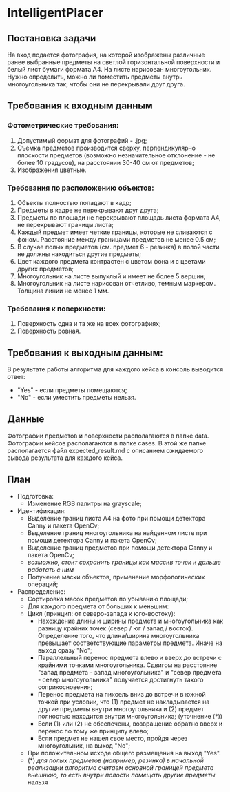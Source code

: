 # IntelligentPlacer
## Постановка задачи
На вход подается фотография, на которой изображены различные ранее выбранные предметы на светлой горизонтальной поверхности и белый лист бумаги формата A4. На листе нарисован многоугольник.  
Нужно определить, можно ли поместить предметы внутрь многоугольника так, чтобы они не перекрывали друг друга.
## Требования к входным данным
### Фотометрические требования:
1) Допустимый формат для фотографий - .jpg;
2) Съемка предметов производится сверху, перпендикулярно плоскости предметов (возможно незначительное отклонение - не более 10 градусов), на расстоянии 30-40 см от предметов;
3) Изображения цветные.
### Требования по расположению объектов:
1) Объекты полностью попадают в кадр;
2) Предметы в кадре не перекрывают друг друга;
3) Предметы по площади не перекрывают площадь листа формата A4, не перекрывают границы листа;
4) Каждый предмет имеет четкие границы, которые не сливаются с фоном. Расстояние между границами предметов не менее 0.5 см;
5) В случае полых предметов (см. предмет 6 - резинка) в полой части не должны находиться другие предметы;
6) Цвет каждого предмета контрастен с цветом фона и с цветами других предметов;
7) Многоугольник на листе выпуклый и имеет не более 5 вершин;
8) Многоугольник на листе нарисован отчетливо, темным маркером. Толщина линии не менее 1 мм.
### Требования к поверхности:
1) Поверхность одна и та же на всех фотографиях;
2) Поверхность ровная.
## Требования к выходным данным:
В результате работы алгоритма для каждого кейса в консоль выводится ответ:
- "Yes" - если предметы помещаются;
-  "No" - если уместить предметы нельзя.
## Данные
Фотографии предметов и поверхности располагаются в папке data.  
Фотографии кейсов располагаются в папке cases. В этой же папке располагается файл expected_result.md с описанием ожидаемого вывода результата для каждого кейса.
## План
- Подготовка:
  + Изменение RGB палитры на grayscale;
- Идентификация:
  + Выделение границ листа A4 на фото при помощи детектора Canny и пакета OpenCv;
  + Выделение границ многоугольника на найденном листе при помощи детектора Canny и пакета OpenCv;
  + Выделение границ предметов при помощи детектора Canny и пакета OpenCv;
  + *возможно, стоит сохранить границы как массив точек и дальше работать с ним*
  + Получение маски объектов, применение морфологических операций;
- Распределение:
  + Сортировка масок предметов по убыванию площади;
  + Для каждого предмета от больших к меньшим:
  + Цикл (принцип: от северо-запада к юго-востоку):
    + Нахождение длины и ширины предмета и многоугольника как разницу крайних точек (север / юг / запад / восток). Определение того, что длина/ширина многоугольника превышает соответствующие параметры предмета. Иначе на выход сразу "No";
    + Параллельный перенос предмета влево и вверх до встречи с крайними точками многоугольника. Сдвигом на расстояние "запад предмета - запад многоугольника" и "север предмета - север многоугольника" получается достигнуть такого соприкосновения;
    + Перенос предмета на пиксель вниз до встречи в южной точкой при условии, что (1) предмет не накладывается на другие предметы внутри многоугольника и (2) предмет полностью находится внутри многоугольника; (уточнение (*))
    +  Если (1) или (2) не обеспечены, возвращение обратно вверх и перенос по тому же принципу влево;
    +  Если предмет не нашел свое место, пройдя через многоугольник, на выход "No";
  + При положительном исходе общего размещения на выход "Yes".
  + (*) *для полых предметов (например, резинка) в начальной реализации алгоритма считаем основной границей предмета внешнюю, то есть внутри полости помещать другие предметы нельзя*
